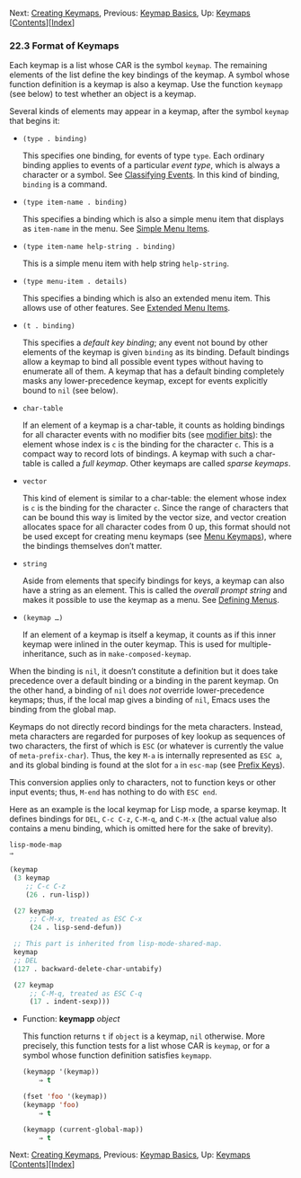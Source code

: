 

Next: [Creating Keymaps](Creating-Keymaps.html), Previous: [Keymap Basics](Keymap-Basics.html), Up: [Keymaps](Keymaps.html)   \[[Contents](index.html#SEC_Contents "Table of contents")]\[[Index](Index.html "Index")]

### 22.3 Format of Keymaps

Each keymap is a list whose CAR is the symbol `keymap`. The remaining elements of the list define the key bindings of the keymap. A symbol whose function definition is a keymap is also a keymap. Use the function `keymapp` (see below) to test whether an object is a keymap.

Several kinds of elements may appear in a keymap, after the symbol `keymap` that begins it:

*   `(type . binding)`

    This specifies one binding, for events of type `type`. Each ordinary binding applies to events of a particular *event type*, which is always a character or a symbol. See [Classifying Events](Classifying-Events.html). In this kind of binding, `binding` is a command.

*   `(type item-name . binding)`

    This specifies a binding which is also a simple menu item that displays as `item-name` in the menu. See [Simple Menu Items](Simple-Menu-Items.html).

*   `(type item-name help-string . binding)`

    This is a simple menu item with help string `help-string`.

*   `(type menu-item . details)`

    This specifies a binding which is also an extended menu item. This allows use of other features. See [Extended Menu Items](Extended-Menu-Items.html).

*   `(t . binding)`

    This specifies a *default key binding*; any event not bound by other elements of the keymap is given `binding` as its binding. Default bindings allow a keymap to bind all possible event types without having to enumerate all of them. A keymap that has a default binding completely masks any lower-precedence keymap, except for events explicitly bound to `nil` (see below).

*   `char-table`

    If an element of a keymap is a char-table, it counts as holding bindings for all character events with no modifier bits (see [modifier bits](Other-Char-Bits.html#modifier-bits)): the element whose index is `c` is the binding for the character `c`. This is a compact way to record lots of bindings. A keymap with such a char-table is called a *full keymap*. Other keymaps are called *sparse keymaps*.

*   `vector`

    This kind of element is similar to a char-table: the element whose index is `c` is the binding for the character `c`. Since the range of characters that can be bound this way is limited by the vector size, and vector creation allocates space for all character codes from 0 up, this format should not be used except for creating menu keymaps (see [Menu Keymaps](Menu-Keymaps.html)), where the bindings themselves don’t matter.

*   `string`

    Aside from elements that specify bindings for keys, a keymap can also have a string as an element. This is called the *overall prompt string* and makes it possible to use the keymap as a menu. See [Defining Menus](Defining-Menus.html).

*   `(keymap …)`

    If an element of a keymap is itself a keymap, it counts as if this inner keymap were inlined in the outer keymap. This is used for multiple-inheritance, such as in `make-composed-keymap`.

When the binding is `nil`, it doesn’t constitute a definition but it does take precedence over a default binding or a binding in the parent keymap. On the other hand, a binding of `nil` does *not* override lower-precedence keymaps; thus, if the local map gives a binding of `nil`, Emacs uses the binding from the global map.

Keymaps do not directly record bindings for the meta characters. Instead, meta characters are regarded for purposes of key lookup as sequences of two characters, the first of which is `ESC` (or whatever is currently the value of `meta-prefix-char`). Thus, the key `M-a` is internally represented as `ESC a`, and its global binding is found at the slot for `a` in `esc-map` (see [Prefix Keys](Prefix-Keys.html)).

This conversion applies only to characters, not to function keys or other input events; thus, `M-end` has nothing to do with `ESC end`.

Here as an example is the local keymap for Lisp mode, a sparse keymap. It defines bindings for `DEL`, `C-c C-z`, `C-M-q`, and `C-M-x` (the actual value also contains a menu binding, which is omitted here for the sake of brevity).

```lisp
lisp-mode-map
⇒
```

```lisp
(keymap
 (3 keymap
    ;; C-c C-z
    (26 . run-lisp))
```

```lisp
 (27 keymap
     ;; C-M-x, treated as ESC C-x
     (24 . lisp-send-defun))
```

```lisp
 ;; This part is inherited from lisp-mode-shared-map.
 keymap
 ;; DEL
 (127 . backward-delete-char-untabify)
```

```lisp
 (27 keymap
     ;; C-M-q, treated as ESC C-q
     (17 . indent-sexp)))
```

*   Function: **keymapp** *object*

    This function returns `t` if `object` is a keymap, `nil` otherwise. More precisely, this function tests for a list whose CAR is `keymap`, or for a symbol whose function definition satisfies `keymapp`.

    ```lisp
    (keymapp '(keymap))
        ⇒ t
    ```

    ```lisp
    (fset 'foo '(keymap))
    (keymapp 'foo)
        ⇒ t
    ```

    ```lisp
    (keymapp (current-global-map))
        ⇒ t
    ```

Next: [Creating Keymaps](Creating-Keymaps.html), Previous: [Keymap Basics](Keymap-Basics.html), Up: [Keymaps](Keymaps.html)   \[[Contents](index.html#SEC_Contents "Table of contents")]\[[Index](Index.html "Index")]
